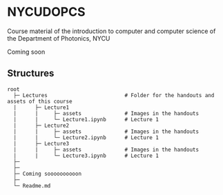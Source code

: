 # NYCUDOPCS
 Course material of the introduction to computer and computer science of the Department of Photonics, NYCU

Coming soon

## Structures

```
root
  ├─ Lectures                         # Folder for the handouts and assets of this course
  |      ├─ Lecture1
  |      |     ├─ assets              # Images in the handouts
  |      |     └─ Lecture1.ipynb      # Lecture 1
  |      ├─ Lecture2
  |      |     ├─ assets              # Images in the handouts
  |      |     └─ Lecture2.ipynb      # Lecture 1
  |      ├─ Lecture3
  |      |     ├─ assets              # Images in the handouts
  |      |     └─ Lecture3.ipynb      # Lecture 1
  ├─ 
  ├─ 
  ├─ Coming soooooooooon
  ├─ 
  └─ Readme.md 
```

